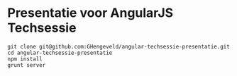 # Presentatie voor AngularJS Techsessie

    git clone git@github.com:GHengeveld/angular-techsessie-presentatie.git
    cd angular-techsessie-presentatie
    npm install
    grunt server
